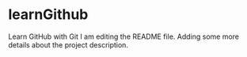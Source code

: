 # learnGithub
Learn GitHub with Git 
I am editing the README file. Adding some more details about the project description.
